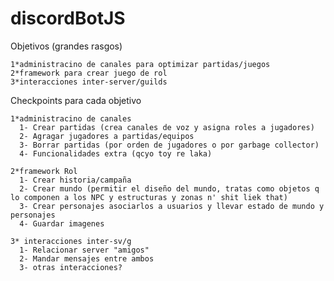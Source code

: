 # discordBotJS   
     
     
     
  Objetivos (grandes rasgos)   
     
    1*administracino de canales para optimizar partidas/juegos   
    2*framework para crear juego de rol   
    3*interacciones inter-server/guilds   
      
     
  Checkpoints para cada objetivo   
     
    1*administracino de canales    
      1- Crear partidas (crea canales de voz y asigna roles a jugadores)   
      2- Agragar jugadores a partidas/equipos   
      3- Borrar partidas (por orden de jugadores o por garbage collector)   
      4- Funcionalidades extra (qcyo toy re laka)   
      
    2*framework Rol   
      1- Crear historia/campaña   
      2- Crear mundo (permitir el diseño del mundo, tratas como objetos q lo componen a los NPC y estructuras y zonas n' shit liek that)   
      3- Crear personajes asociarlos a usuarios y llevar estado de mundo y personajes   
      4- Guardar imagenes   
      
    3* interacciones inter-sv/g   
      1- Relacionar server "amigos"   
      2- Mandar mensajes entre ambos   
      3- otras interacciones?   
  
